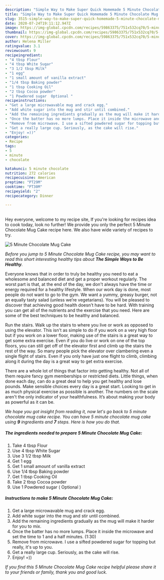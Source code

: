 ```yaml
---
description: "Simple Way to Make Super Quick Homemade 5 Minute Chocolate Mug Cake"
title: "Simple Way to Make Super Quick Homemade 5 Minute Chocolate Mug Cake"
slug: 3515-simple-way-to-make-super-quick-homemade-5-minute-chocolate-mug-cake
date: 2020-07-24T19:11:12.947Z
image: https://img-global.cpcdn.com/recipes/59863375/751x532cq70/5-minute-chocolate-mug-cake-recipe-main-photo.jpg
thumbnail: https://img-global.cpcdn.com/recipes/59863375/751x532cq70/5-minute-chocolate-mug-cake-recipe-main-photo.jpg
cover: https://img-global.cpcdn.com/recipes/59863375/751x532cq70/5-minute-chocolate-mug-cake-recipe-main-photo.jpg
author: Helena Miller
ratingvalue: 3.1
reviewcount: 9
recipeingredient:
- "4 tbsp Flour"
- "4 tbsp White Sugar"
- "3 1/2 tbsp Milk"
- "1 egg"
- "1 small amount of vanilla extract"
- "1/4 tbsp Baking powder"
- "1 tbsp Cooking Oil"
- "2 tbsp Cocoa powder"
- "1 Powdered sugar  Optional "
recipeinstructions:
- "Get a large microwavable mug and crack egg."
- "Add white sugar into the mug and stir until combined."
- "Add the remaining ingredients gradually as the mug will make it harder for you to mix."
- "Once the batter has no more lumps. Place it inside the microwave and set the time to 1 and a half minutes. (1:30)"
- "Remove from microwave. I use a sifted powdered sugar for topping but really, it&#39;s up to you."
- "Get a really large cup. Seriously, as the cake will rise."
- "Enjoy! =))"
categories:
- Recipe
tags:
- 5
- minute
- chocolate

katakunci: 5 minute chocolate 
nutrition: 272 calories
recipecuisine: American
preptime: "PT29M"
cooktime: "PT30M"
recipeyield: "2"
recipecategory: Dinner

---
```

<br>
Hey everyone, welcome to my recipe site, If you're looking for recipes idea to cook today, look no further! We provide you only the perfect 5 Minute Chocolate Mug Cake recipe here. We also have wide variety of recipes to try.
<br>


![5 Minute Chocolate Mug Cake](https://img-global.cpcdn.com/recipes/59863375/751x532cq70/5-minute-chocolate-mug-cake-recipe-main-photo.jpg)

<i>Before you jump to 5 Minute Chocolate Mug Cake recipe, you may want to read this short interesting healthy tips about <strong>The Simple Ways to Be Healthy</strong>.</i>

Everyone knows that in order to truly be healthy you need to eat a wholesome and balanced diet and get a proper workout regularly. The worst part is that, at the end of the day, we don't always have the time or energy required for a healthy lifestyle. When our work day is done, most people do not want to go to the gym. We want a yummy, greasy burger, not an equally tasty salad (unless we’re vegetarians). You will be pleased to discover that achieving good health doesn't have to be hard. With training you can get all of the nutrients and the exercise that you need. Here are some of the best techniques to be healthy and balanced.

Run the stairs. Walk up the stairs to where you live or work as opposed to using the elevator. This isn't as simple to do if you work on a very high floor but if you work on a lower floor, making use of the stairs is a great way to get some extra exercise. Even if you do live or work on one of the top floors, you can still get off of the elevator first and climb up the stairs the rest of the way. So many people pick the elevator over clambering even a single flight of stairs. Even if you only have just one flight to climb, climbing along it during the day is a great way to get extra exercise. 

There are a whole lot of things that factor into getting healthy. Not all of them require fancy gym memberships or restricted diets. Little things, when done each day, can do a great deal to help you get healthy and lose pounds. Make sensible choices every day is a great start. Looking to get in as much physical exercise as possible is another. The numbers on the scale aren't the only indicator of your healthfulness. It’s about making your body as powerful as it can be. 


<i>We hope you got insight from reading it, now let's go back to 5 minute chocolate mug cake recipe. You can have 5 minute chocolate mug cake using <strong>9</strong> ingredients and <strong>7</strong> steps. Here is how you do that.
</i>

##### The ingredients needed to prepare 5 Minute Chocolate Mug Cake:

1. Take 4 tbsp Flour
1. Use 4 tbsp White Sugar
1. Use 3 1/2 tbsp Milk
1. Get 1 egg
1. Get 1 small amount of vanilla extract
1. Use 1/4 tbsp Baking powder
1. Get 1 tbsp Cooking Oil
1. Take 2 tbsp Cocoa powder
1. Use 1 Powdered sugar ( Optional )


##### Instructions to make 5 Minute Chocolate Mug Cake:

1. Get a large microwavable mug and crack egg.
1. Add white sugar into the mug and stir until combined.
1. Add the remaining ingredients gradually as the mug will make it harder for you to mix.
1. Once the batter has no more lumps. Place it inside the microwave and set the time to 1 and a half minutes. (1:30)
1. Remove from microwave. I use a sifted powdered sugar for topping but really, it&#39;s up to you.
1. Get a really large cup. Seriously, as the cake will rise.
1. Enjoy! =))


<i>If you find this 5 Minute Chocolate Mug Cake recipe helpful please share it to your friends or family, thank you and good luck.</i>
